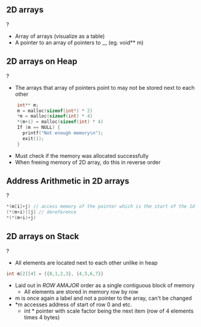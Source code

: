 ## 2D arrays
?
- Array of arrays (visualize as a table)
- A pointer to an array of pointers to __ (eg. void** m)

## 2D arrays on Heap
?
- The arrays that array of pointers point to may not be stored next to each other
```C
	int** m; 
	m = malloc(sizeof(int*) * 2) 
	*m = malloc(sizeof(int) * 4)
	*(m+1) = malloc(sizeof(int) * 4)
	If (m == NULL) { 
	  printf("Not enough memory\n");
	  exit(1);
	}
```
- Must check if the memory was allocated successfully
- When freeing memory of 2D array, do this in reverse order

## Address Arithmetic in 2D arrays
?
```C
*(m[i]+j) // access memory of the pointer which is the start of the 1d array and select the element using j byte offset
(*(m+i))[j] // dereference 
*(*(m+i)+j) 
```

## 2D arrays on Stack
?
- All elements are located next to each other unlike in heap
```C
int m[2][4] = {{0,1,2,3}, {4,5,6,7}}
```
- Laid out in *ROW AMAJOR* order as a single contiguous block of memory
	- All elements are stored in memory row by row
- m is once again a label and not a pointer to the array, can't be changed
- \*m accesses address of start of row 0 and etc.
	- int * pointer with scale factor being the next item (row of 4 elements times 4 bytes)